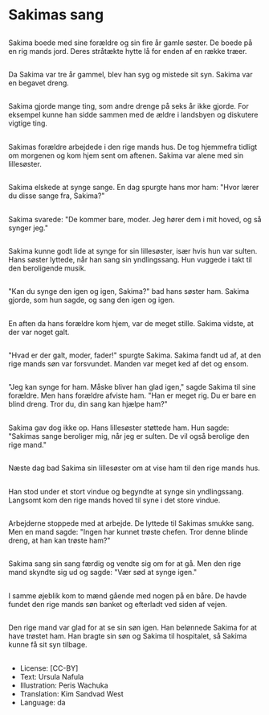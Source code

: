 # Sakimas sang

##
Sakima boede med sine forældre og sin fire år gamle søster. De boede på en rig mands jord. Deres stråtækte hytte lå for enden af en række træer.

##
Da Sakima var tre år gammel, blev han syg og mistede sit syn. Sakima var en begavet dreng.

##
Sakima gjorde mange ting, som andre drenge på seks år ikke gjorde. For eksempel kunne han sidde sammen med de ældre i landsbyen og diskutere vigtige ting.

##
Sakimas forældre arbejdede i den rige mands hus. De tog hjemmefra tidligt om morgenen og kom hjem sent om aftenen. Sakima var alene med sin lillesøster.

##
Sakima elskede at synge sange. En dag spurgte hans mor ham: "Hvor lærer du disse sange fra, Sakima?"

##
Sakima svarede: "De kommer bare, moder. Jeg hører dem i mit hoved, og så synger jeg."

##
Sakima kunne godt lide at synge for sin lillesøster, især hvis hun var sulten. Hans søster lyttede, når han sang sin yndlingssang. Hun vuggede i takt til den beroligende musik.

##
"Kan du synge den igen og igen, Sakima?" bad hans søster ham. Sakima gjorde, som hun sagde, og sang den igen og igen.

##
En aften da hans forældre kom hjem, var de meget stille. Sakima vidste, at der var noget galt.

##
"Hvad er der galt, moder, fader!" spurgte Sakima. Sakima fandt ud af, at den rige mands søn var forsvundet. Manden var meget ked af det og ensom.

##
"Jeg kan synge for ham. Måske bliver han glad igen," sagde Sakima til sine forældre. Men hans forældre afviste ham. "Han er meget rig. Du er bare en blind dreng. Tror du, din sang kan hjælpe ham?"

##
Sakima gav dog ikke op. Hans lillesøster støttede ham. Hun sagde: "Sakimas sange beroliger mig, når jeg er sulten. De vil også berolige den rige mand."

##
Næste dag bad Sakima sin lillesøster om at vise ham til den rige mands hus.

##
Han stod under et stort vindue og begyndte at synge sin yndlingssang. Langsomt kom den rige mands hoved til syne i det store vindue.

##
Arbejderne stoppede med at arbejde. De lyttede til Sakimas smukke sang. Men en mand sagde: "Ingen har kunnet trøste chefen. Tror denne blinde dreng, at han kan trøste ham?"

##
Sakima sang sin sang færdig og vendte sig om for at gå. Men den rige mand skyndte sig ud og sagde: "Vær sød at synge igen."

##
I samme øjeblik kom to mænd gående med nogen på en båre. De havde fundet den rige mands søn banket og efterladt ved siden af vejen.

##
Den rige mand var glad for at se sin søn igen. Han belønnede Sakima for at have trøstet ham. Han bragte sin søn og Sakima til hospitalet, så Sakima kunne få sit syn tilbage.

##
* License: [CC-BY]
* Text: Ursula Nafula
* Illustration: Peris Wachuka
* Translation: Kim Sandvad West
* Language: da
